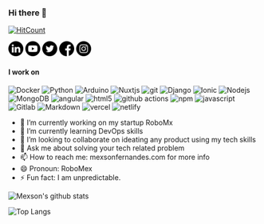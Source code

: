 ### Hi there 👋

[![HitCount](https://github-counter.glitch.me/count.svg)](https://github-counter.glitch.me/count.svg)


<a href="https://www.linkedin.com/in/mexsonfernandes/" target="_blank"><img height="30" src="https://github.com/MexsonFernandes/MexsonFernandes/blob/master/images/linkedin.png?raw=true"></a>
<a href="https://www.youtube.com/channel/UC9vlPXQfuWR1NMO2BFBZueQ" target="_blank"><img height="30" src="https://github.com/MexsonFernandes/MexsonFernandes/blob/master/images/youtube.png?raw=true"></a>
<a href="https://twitter.com/mexsonfernandes" target="_blank"><img height="30" src="https://github.com/MexsonFernandes/MexsonFernandes/blob/master/images/twitter.png?raw=true"></a>
<a href="https://www.facebook.com/mexsonfernandes" target="_blank"><img height="30" src="https://github.com/MexsonFernandes/MexsonFernandes/blob/master/images/facebook.png?raw=true"></a>
<a href="https://www.instagram.com/robomex.official/" target="_blank"><img height="30" src="https://github.com/MexsonFernandes/MexsonFernandes/blob/master/images/instagram.png?raw=true"></a>


#### I work on
<p>
  <img alt="Docker" src="https://img.shields.io/badge/-Docker-46a2f1?logo=docker&logoColor=white" />
  <img alt="Python" src="https://img.shields.io/badge/-python-306998?logo=python&logoColor=white" />
  <img alt="Arduino" src="https://img.shields.io/badge/-arduino-00878F?logo=arduino&logoColor=white" />
  <img alt="Nuxtjs" src="https://img.shields.io/badge/-nuxt-41b883?logo=nuxt.js&logoColor=white" />
  <img alt="git" src="https://img.shields.io/badge/-Git-F05032?logo=git&logoColor=white" />
  <img alt="Django" src="https://img.shields.io/badge/-django-092e20?logo=django&logoColor=white" />
  <img alt="Ionic" src="https://img.shields.io/badge/-ionic-498AFF?logo=ionic&logoColor=white" />
  <img alt="Nodejs" src="https://img.shields.io/badge/-Nodejs-43853d?logo=Node.js&logoColor=white" />
  <img alt="MongoDB" src="https://img.shields.io/badge/-MongoDB-13aa52?logo=mongodb&logoColor=white" />
  <img alt="angular" src="https://img.shields.io/badge/-Angular-DD0031?logo=angular&logoColor=white" />
  <img alt="html5" src="https://img.shields.io/badge/-HTML5-E34F26?logo=html5&logoColor=white" />
  <img alt="github actions" src="https://img.shields.io/badge/-Github_Actions-2088FF?logo=github-actions&logoColor=white" />
  <img alt="npm" src="https://img.shields.io/badge/-NPM-CB3837?logo=npm&logoColor=white" />
  <img alt="javascript" src="https://img.shields.io/badge/-JavaScript-F0DB4F?logo=javascript&logoColor=white" />
  <img alt="Gitlab" src="https://img.shields.io/badge/-Gitlab-000?logo=gitlab&logoColor=61DBFB" />
  <img alt="Markdown" src="https://img.shields.io/badge/Markdown-000?logo=markdown&logoColor=white">
  <img alt="vercel" src="https://img.shields.io/badge/-Vercel-000?logo=vercel&logoColor=white"/>
  <img alt="netlify" src="https://img.shields.io/badge/-Netlify-white?logo=netlify&logoColor=39adbb"/>
</p>


- 🔭 I’m currently working on my startup RoboMx
- 🌱 I’m currently learning DevOps skills
- 👯 I’m looking to collaborate on ideating any product using my tech skills
- 💬 Ask me about solving your tech related problem
- 📫 How to reach me: mexsonfernandes.com for more info
- 😄 Pronoun: RoboMex
- ⚡ Fun fact: I am unpredictable.



![Mexson's github stats](https://github-readme-stats.vercel.app/api?username=mexsonfernandes&show_icons=true&theme=default&count_private=true)


![Top Langs](https://github-readme-stats.vercel.app/api/top-langs/?username=mexsonfernandes&layout=compact&hide=css,html)
